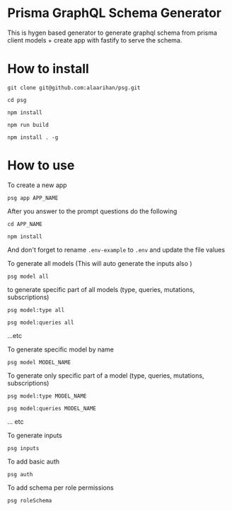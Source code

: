 # Prisma GraphQL Schema Generator

This is hygen based generator to generate graphql schema from prisma client models + create app with fastify to serve the schema.

# How to install
`git clone git@github.com:alaarihan/psg.git`

`cd psg`

`npm install`

`npm run build`

`npm install . -g`


# How to use
To create a new app

`psg app APP_NAME`

After you answer to the prompt questions do the following 

`cd APP_NAME`

`npm install`

And don't forget to rename `.env-example` to `.env` and update the file values


To generate all models (This will auto generate the inputs also )

`psg model all`


to generate specific part of all models (type, queries, mutations, subscriptions)

`psg model:type all`

`psg model:queries all`

...etc


To generate specific model by name

`psg model MODEL_NAME`


To generate only specific part of a model (type, queries, mutations, subscriptions)

`psg model:type MODEL_NAME`

`psg model:queries MODEL_NAME`

... etc


To generate inputs

`psg inputs`


To add basic auth

`psg auth`


To add schema per role permissions

`psg roleSchema`
